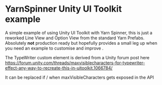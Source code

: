 # YarnSpinner Unity UI Toolkit example
A simple example of using Unity UI Toolkit with Yarn Spinner, this is just a reworked Line View and Option View from the standard Yarn Prefabs. Absolutely **not** production ready but hopefully provides a small leg up when you need an example to customise and improve .

The TypeWriter custom element is derived from a Unity forum post here https://forum.unity.com/threads/maxvisiblecharacters-for-typewriter-effect-any-way-to-recreate-this-in-uitoolkit.1066784/

It can be replaced if / when maxVisibleCharacters gets exposed in the API
